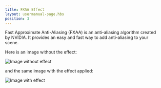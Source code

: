 ```yaml
---
title: FXAA Effect
layout: usermanual-page.hbs
position: 3
---
```


Fast Approximate Anti-Aliasing (FXAA) is an anti-aliasing algorithm created by NVIDIA. It provides an easy and fast way to add anti-aliasing to your scene.

Here is an image without the effect:

<img alt="Image without effect" src="/images/platform/posteffects/without_effects.png"></img>

and the same image with the effect applied:

<img alt="Image with effect" src="/images/platform/posteffects/with_fxaa.png"></img>

